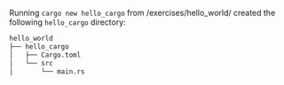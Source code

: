 Running ```cargo new hello_cargo``` from /exercises/hello_world/ created the following ```hello_cargo``` directory:

```bash
hello_world
├── hello_cargo
│   ├── Cargo.toml
│   └── src
│       └── main.rs
```
